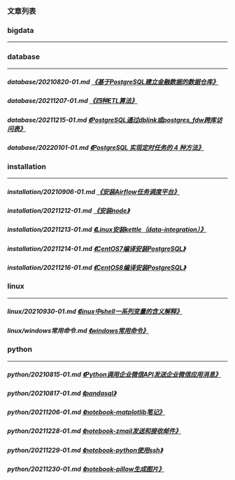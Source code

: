 
[@id]: README.md 
[@title]: 首页
[@location]: docs/README.md
[@author]: leity
[@date]: 2022-01-12

### 文章列表


### bigdata

----


### database

----

##### database/20210820-01.md  [《基于PostgreSQL建立金融数据的数据仓库》](database/20210820-01.md)
##### database/20211207-01.md  [《四种ETL算法》](database/20211207-01.md)
##### database/20211215-01.md  [《PostgreSQL通过dblink或postgres_fdw跨库访问表》](database/20211215-01.md)
##### database/20220101-01.md  [《PostgreSQL 实现定时任务的 4 种方法》](database/20220101-01.md)

### installation

----

##### installation/20210906-01.md  [《安装Airflow任务调度平台》](installation/20210906-01.md)
##### installation/20211212-01.md  [《安装node》](installation/20211212-01.md)
##### installation/20211213-01.md  [《Linux安装kettle（data-integration）》](installation/20211213-01.md)
##### installation/20211214-01.md  [《CentOS7编译安装PostgreSQL》](installation/20211214-01.md)
##### installation/20211216-01.md  [《CentOS8编译安装PostgreSQL》](installation/20211216-01.md)

### linux

----

##### linux/20210930-01.md  [《linux中shell一系列变量的含义解释》](linux/20210930-01.md)
##### linux/windows常用命令.md  [《windows常用命令》](linux/windows常用命令.md)

### python

----

##### python/20210815-01.md  [《Python调用企业微信API发送企业微信应用消息》](python/20210815-01.md)
##### python/20210817-01.md  [《pandasql》](python/20210817-01.md)
##### python/20211206-01.md  [《notebook-matplotlib笔记》](python/20211206-01.md)
##### python/20211228-01.md  [《notebook-zmail发送和接收邮件》](python/20211228-01.md)
##### python/20211229-01.md  [《notebook-python使用ssh》](python/20211229-01.md)
##### python/20211230-01.md  [《notebook-pillow生成图片》](python/20211230-01.md)
